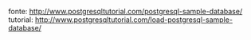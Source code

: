 fonte: http://www.postgresqltutorial.com/postgresql-sample-database/
tutorial: http://www.postgresqltutorial.com/load-postgresql-sample-database/